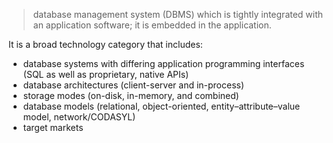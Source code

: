 > database management system (DBMS) which is tightly integrated with an application software; it is embedded in the application. 

It is a broad technology category that includes:

- database systems with differing application programming interfaces (SQL as well as proprietary, native APIs)
- database architectures (client-server and in-process)
- storage modes (on-disk, in-memory, and combined)
- database models (relational, object-oriented, entity–attribute–value model, network/CODASYL)
- target markets